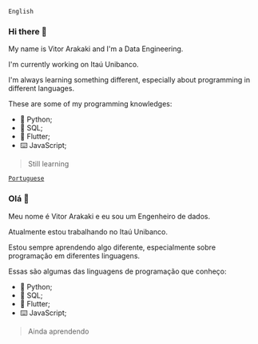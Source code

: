 `English`
### Hi there 👋

My name is Vitor Arakaki and I'm a Data Engineering.

I'm currently working on Itaú Unibanco.

I'm always learning something different, especially about programming in different languages.

These are some of my programming knowledges:

- 🐍 Python;
- 💾 SQL;
- 📱 Flutter;
- ⌨️ JavaScript;
> Still learning

[`Portuguese`](https://va-cursos.com)
### Olá 👋

Meu nome é Vitor Arakaki e eu sou um Engenheiro de dados.

Atualmente estou trabalhando no Itaú Unibanco.

Estou sempre aprendendo algo diferente, especialmente sobre programação em diferentes linguagens.

Essas são algumas das linguagens de programação que conheço:

- 🐍 Python;
- 💾 SQL;
- 📱 Flutter;
- ⌨️ JavaScript;
> Ainda aprendendo
